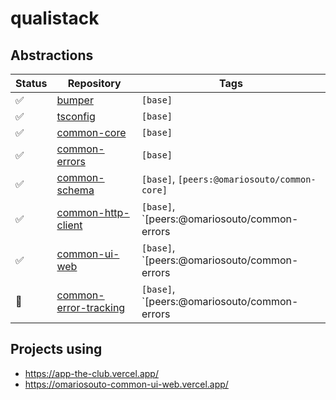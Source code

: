 # qualistack

## Abstractions

| Status | Repository                                                                    | Tags                                                                    |
|--------|-------------------------------------------------------------------------------|-------------------------------------------------------------------------|
| ✅     | [bumper](https://github.com/omariosouto/bumper)                               | `[base]`                                                                |
| ✅     | [tsconfig](https://github.com/omariosouto/tsconfig)                           | `[base]`                                                                |
| ✅     | [common-core](https://github.com/omariosouto/common-core)                     | `[base]`                                                                |
| ✅     | [common-errors](https://github.com/omariosouto/common-errors)                 | `[base]`                                                                |
| ✅     | [common-schema](https://github.com/omariosouto/common-schema)                 | `[base]`, `[peers:@omariosouto/common-core]`                            |
| ✅     | [common-http-client](https://github.com/omariosouto/common-http-client)       | `[base]`, `[peers:@omariosouto/common-errors|@omariosouto/common-core]` |
| ✅     | [common-ui-web](https://github.com/omariosouto/common-ui-web)                 | `[base]`, `[peers:@omariosouto/common-errors|@omariosouto/common-core]` |
| 🚫     | [common-error-tracking](https://github.com/omariosouto/common-error-tracking) | `[base]`, `[peers:@omariosouto/common-errors|@omariosouto/common-core]` |


## Projects using
- https://app-the-club.vercel.app/
- https://omariosouto-common-ui-web.vercel.app/

